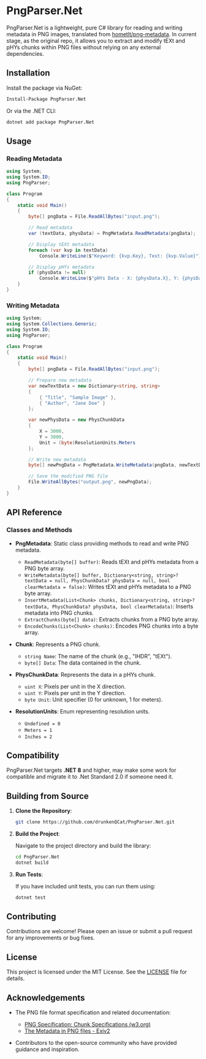 # PngParser.Net

PngParser.Net is a lightweight, pure C# library for reading and writing metadata in PNG images, translated from [hometlt/png-metadata](https://github.com/hometlt/png-metadata/tree/master). In current stage, as the original repo, it allows you to extract and modify tEXt and pHYs chunks within PNG files without relying on any external dependencies.



## Installation

Install the package via NuGet:

```bash
Install-Package PngParser.Net
```

Or via the .NET CLI:

```bash
dotnet add package PngParser.Net
```

## Usage

### Reading Metadata

```csharp
using System;
using System.IO;
using PngParser;

class Program
{
    static void Main()
    {
        byte[] pngData = File.ReadAllBytes("input.png");

        // Read metadata
        var (textData, physData) = PngMetadata.ReadMetadata(pngData);

        // Display tEXt metadata
        foreach (var kvp in textData)
            Console.WriteLine($"Keyword: {kvp.Key}, Text: {kvp.Value}");

        // Display pHYs metadata
        if (physData != null)
            Console.WriteLine($"pHYs Data - X: {physData.X}, Y: {physData.Y}, Unit: {physData.Unit}");
    }
}
```

### Writing Metadata

```csharp
using System;
using System.Collections.Generic;
using System.IO;
using PngParser;

class Program
{
    static void Main()
    {
        byte[] pngData = File.ReadAllBytes("input.png");

        // Prepare new metadata
        var newTextData = new Dictionary<string, string>
        {
            { "Title", "Sample Image" },
            { "Author", "Jane Doe" }
        };

        var newPhysData = new PhysChunkData
        {
            X = 3000,
            Y = 3000,
            Unit = (byte)ResolutionUnits.Meters
        };

        // Write new metadata
        byte[] newPngData = PngMetadata.WriteMetadata(pngData, newTextData, newPhysData, clearMetadata: true);

        // Save the modified PNG file
        File.WriteAllBytes("output.png", newPngData);
    }
}
```

## API Reference

### Classes and Methods

- **PngMetadata**: Static class providing methods to read and write PNG metadata.
  - `ReadMetadata(byte[] buffer)`: Reads tEXt and pHYs metadata from a PNG byte array.
  - `WriteMetadata(byte[] buffer, Dictionary<string, string>? textData = null, PhysChunkData? physData = null, bool clearMetadata = false)`: Writes tEXt and pHYs metadata to a PNG byte array.
  - `InsertMetadata(List<Chunk> chunks, Dictionary<string, string>? textData, PhysChunkData? physData, bool clearMetadata)`: Inserts metadata into PNG chunks.
  - `ExtractChunks(byte[] data)`: Extracts chunks from a PNG byte array.
  - `EncodeChunks(List<Chunk> chunks)`: Encodes PNG chunks into a byte array.

- **Chunk**: Represents a PNG chunk.
  - `string Name`: The name of the chunk (e.g., "IHDR", "tEXt").
  - `byte[] Data`: The data contained in the chunk.

- **PhysChunkData**: Represents the data in a pHYs chunk.
  - `uint X`: Pixels per unit in the X direction.
  - `uint Y`: Pixels per unit in the Y direction.
  - `byte Unit`: Unit specifier (0 for unknown, 1 for meters).

- **ResolutionUnits**: Enum representing resolution units.
  - `Undefined = 0`
  - `Meters = 1`
  - `Inches = 2`

## Compatibility

PngParser.Net targets **.NET 8** and higher, may make some work for compatible and migrate it to .Net Standard 2.0 if someone need it.

## Building from Source

1. **Clone the Repository**:

   ```bash
   git clone https://github.com/drunkenQCat/PngParser.Net.git
   ```

2. **Build the Project**:

   Navigate to the project directory and build the library:

   ```bash
   cd PngParser.Net
   dotnet build
   ```

3. **Run Tests**:

   If you have included unit tests, you can run them using:

   ```bash
   dotnet test
   ```

## Contributing

Contributions are welcome! Please open an issue or submit a pull request for any improvements or bug fixes.

## License

This project is licensed under the MIT License. See the [LICENSE](LICENSE.txt) file for details.

## Acknowledgements

- The PNG file format specification and related documentation:
  -  [PNG Specification: Chunk Specifications (w3.org)](https://www.w3.org/TR/PNG-Chunks.html)
  - [The Metadata in PNG files - Exiv2](https://dev.exiv2.org/projects/exiv2/wiki/The_Metadata_in_PNG_files)

- Contributors to the open-source community who have provided guidance and inspiration.

